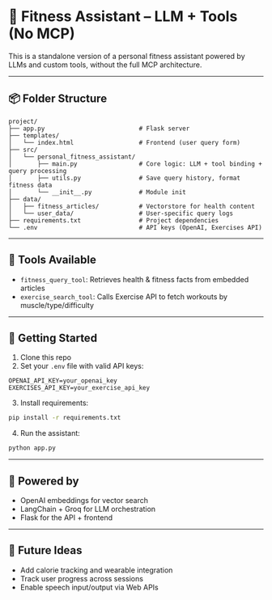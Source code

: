 
# 🧠 Fitness Assistant – LLM + Tools (No MCP)

This is a standalone version of a personal fitness assistant powered by LLMs and custom tools, without the full MCP architecture.

---

## 📦 Folder Structure

```
project/
├── app.py                          # Flask server
├── templates/
│   └── index.html                  # Frontend (user query form)
├── src/
│   └── personal_fitness_assistant/
│       ├── main.py                 # Core logic: LLM + tool binding + query processing
│       ├── utils.py                # Save query history, format fitness data
│       └── __init__.py             # Module init
├── data/
│   ├── fitness_articles/           # Vectorstore for health content
│   └── user_data/                  # User-specific query logs
├── requirements.txt                # Project dependencies
└── .env                            # API keys (OpenAI, Exercises API)
```

---

## 🧰 Tools Available

- `fitness_query_tool`: Retrieves health & fitness facts from embedded articles  
- `exercise_search_tool`: Calls Exercise API to fetch workouts by muscle/type/difficulty

---

## 🚀 Getting Started

1. Clone this repo
2. Set your `.env` file with valid API keys:
```
OPENAI_API_KEY=your_openai_key
EXERCISES_API_KEY=your_exercise_api_key
```
3. Install requirements:
```bash
pip install -r requirements.txt
```
4. Run the assistant:
```bash
python app.py
```

---

## 🧠 Powered by

- OpenAI embeddings for vector search  
- LangChain + Groq for LLM orchestration  
- Flask for the API + frontend

---

## 🔮 Future Ideas

- Add calorie tracking and wearable integration  
- Track user progress across sessions  
- Enable speech input/output via Web APIs
